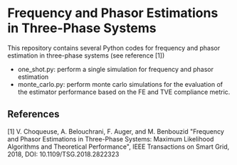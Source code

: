 # Frequency and Phasor Estimations in Three-Phase Systems

This repository contains several Python codes for frequency and phasor estimation in three-phase systems (see reference [1])

* one_shot.py: perform a single simulation for frequency and phasor estimation
* monte_carlo.py: perform monte carlo simulations for the evaluation of the estimator performance based on the FE and TVE compliance metric.


## References

[1] V. Choqueuse, A. Belouchrani, F. Auger, and M. Benbouzid "Frequency and Phasor Estimations in Three-Phase Systems: Maximum Likelihood Algorithms and Theoretical Performance", IEEE Transactions on Smart Grid, 2018, DOI: 10.1109/TSG.2018.2822323

